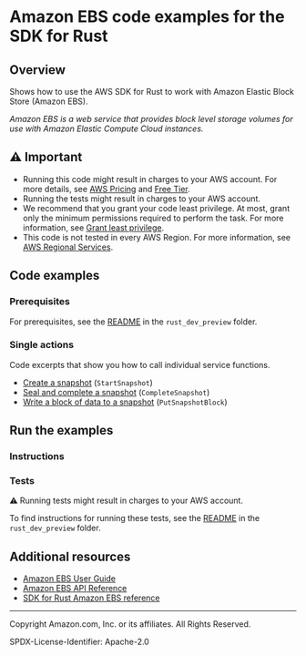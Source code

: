 <!--Generated by WRITEME on 2023-10-19 19:08:39.004717 (UTC)-->
# Amazon EBS code examples for the SDK for Rust

## Overview

Shows how to use the AWS SDK for Rust to work with Amazon Elastic Block Store (Amazon EBS).

<!--custom.overview.start-->
<!--custom.overview.end-->

*Amazon EBS is a web service that provides block level storage volumes for use with Amazon Elastic Compute Cloud instances.*

## ⚠ Important

* Running this code might result in charges to your AWS account. For more details, see [AWS Pricing](https://aws.amazon.com/pricing/?aws-products-pricing.sort-by=item.additionalFields.productNameLowercase&aws-products-pricing.sort-order=asc&awsf.Free%20Tier%20Type=*all&awsf.tech-category=*all) and [Free Tier](https://aws.amazon.com/free/?all-free-tier.sort-by=item.additionalFields.SortRank&all-free-tier.sort-order=asc&awsf.Free%20Tier%20Types=*all&awsf.Free%20Tier%20Categories=*all).
* Running the tests might result in charges to your AWS account.
* We recommend that you grant your code least privilege. At most, grant only the minimum permissions required to perform the task. For more information, see [Grant least privilege](https://docs.aws.amazon.com/IAM/latest/UserGuide/best-practices.html#grant-least-privilege).
* This code is not tested in every AWS Region. For more information, see [AWS Regional Services](https://aws.amazon.com/about-aws/global-infrastructure/regional-product-services).

<!--custom.important.start-->
<!--custom.important.end-->

## Code examples

### Prerequisites

For prerequisites, see the [README](../../README.md#Prerequisites) in the `rust_dev_preview` folder.


<!--custom.prerequisites.start-->
<!--custom.prerequisites.end-->

### Single actions

Code excerpts that show you how to call individual service functions.

* [Create a snapshot](src/bin/create-snapshot.rs#L34) (`StartSnapshot`)
* [Seal and complete a snapshot](src/bin/create-snapshot.rs#L73) (`CompleteSnapshot`)
* [Write a block of data to a snapshot](src/bin/create-snapshot.rs#L49) (`PutSnapshotBlock`)

## Run the examples

### Instructions


<!--custom.instructions.start-->
<!--custom.instructions.end-->



### Tests

⚠ Running tests might result in charges to your AWS account.


To find instructions for running these tests, see the [README](../../README.md#Tests)
in the `rust_dev_preview` folder.



<!--custom.tests.start-->
<!--custom.tests.end-->

## Additional resources

* [Amazon EBS User Guide](https://docs.aws.amazon.com/AWSEC2/latest/UserGuide/AmazonEBS.html)
* [Amazon EBS API Reference](https://docs.aws.amazon.com/AWSEC2/latest/APIReference/OperationList-query-ebs.html)
* [SDK for Rust Amazon EBS reference](https://docs.rs/aws-sdk-ebs/latest/aws_sdk_ebs/)

<!--custom.resources.start-->
<!--custom.resources.end-->

---

Copyright Amazon.com, Inc. or its affiliates. All Rights Reserved.

SPDX-License-Identifier: Apache-2.0